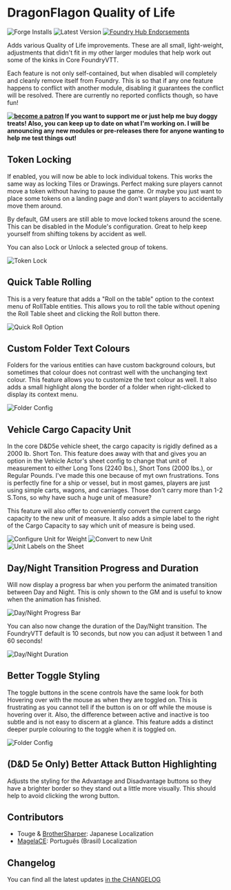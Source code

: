 # DragonFlagon Quality of Life
![Forge Installs](https://img.shields.io/badge/dynamic/json?color=red&label=Forge%20Installs&query=package.installs&suffix=%25&url=https%3A%2F%2Fforge-vtt.com%2Fapi%2Fbazaar%2Fpackage%2Fdf-qol) ![Latest Version](https://img.shields.io/badge/dynamic/json?label=Latest%20Release&prefix=v&query=package.versions%5B0%5D&url=https%3A%2F%2Fforge-vtt.com%2Fapi%2Fbazaar%2Fpackage%2Fdf-qol) [![Foundry Hub Endorsements](https://img.shields.io/endpoint?logoColor=white&url=https%3A%2F%2Fwww.foundryvtt-hub.com%2Fwp-json%2Fhubapi%2Fv1%2Fpackage%2Fdf-qol%2Fshield%2Fendorsements)](https://www.foundryvtt-hub.com/package/df-qol/)

Adds various Quality of Life improvements. These are all small, light-weight, adjustments that didn't fit in my other larger modules that help work out some of the kinks in Core FoundryVTT.

Each feature is not only self-contained, but when disabled will completely and cleanly remove itself from Foundry. This is so that if any one feature happens to conflict with another module, disabling it guarantees the conflict will be resolved. There are currently no reported conflicts though, so have fun!

**[![become a patron](../.assets/patreon-image.png)](https://www.patreon.com/bePatron?u=46113583) If you want to support me or just help me buy doggy treats! Also, you can keep up to date on what I'm working on. I will be announcing any new modules or pre-releases there for anyone wanting to help me test things out!**

## Token Locking

If enabled, you will now be able to lock individual tokens. This works the same way as locking Tiles or Drawings. Perfect making sure players cannot move a token without having to pause the game. Or maybe you just want to place some tokens on a landing page and don't want players to accidentally move them around.

By default, GM users are still able to move locked tokens around the scene. This can be disabled in the Module's configuration. Great to help keep yourself from shifting tokens by accident as well.

 You can also Lock or Unlock a selected group of tokens.

![Token Lock](../.assets/df-qol/token-lock.png)

## Quick Table Rolling

This is a very feature that adds a "Roll on the table" option to the context menu of RollTable entities. This allows you to roll the table without opening the Roll Table sheet and clicking the Roll button there.

![Quick Roll Option](../.assets/df-qol/roll-table.png)

## Custom Folder Text Colours

Folders for the various entities can have custom background colours, but sometimes that colour does not contrast well with the unchanging text colour. This feature allows you to customize the text colour as well. It also adds a small highlight along the border of a folder when right-clicked to display its context menu.

![Folder Config](../.assets/df-qol/folder-config.png)

## Vehicle Cargo Capacity Unit

In the core D&D5e vehicle sheet, the cargo capacity is rigidly defined as a 2000 lb. Short Ton. This feature does away with that and gives you an option in the Vehicle Actor's sheet config to change that unit of measurement to either Long Tons (2240 lbs.), Short Tons (2000 lbs.), or Regular Pounds. I've made this one because of myt own frustrations. Tons is perfectly fine for a ship or vessel, but in most games, players are just using simple carts, wagons, and carriages. Those don't carry more than 1-2 S.Tons, so why have such a huge unit of measure?

This feature will also offer to conveniently convert the current cargo capacity to the new unit of measure. It also adds a simple label to the right of the Cargo Capacity to say which unit of measure is being used.

![Configure Unit for Weight](../.assets/df-qol/vehicle-unit-config.png)
![Convert to new Unit](../.assets/df-qol/vehicle-unit-convert.png)
![Unit Labels on the Sheet](../.assets/df-qol/vehicle-unit-labels.png)

## Day/Night Transition Progress and Duration

Will now display a progress bar when you perform the animated transition between Day and Night. This is only shown to the GM and is useful to know when the animation has finished.

![Day/Night Progress Bar](../.assets/df-qol/day-night-progress.png)

You can also now change the duration of the Day/Night transition. The FoundryVTT default is 10 seconds, but now you can adjust it between 1 and 60 seconds!

![Day/Night Duration](../.assets/df-qol/day-night-duration.png)


## Better Toggle Styling

The toggle buttons in the scene controls have the same look for both Hovering over with the mouse as when they are toggled on. This is frustrating as you cannot tell if the button is on or off while the mouse is hovering over it. Also, the difference between active and inactive is too subtle and is not easy to discern at a glance. This feature adds a distinct deeper purple colouring to the toggle when it is toggled on.

![Folder Config](../.assets/df-qol/better-toggle.gif)

## (D&D 5e Only) Better Attack Button Highlighting

Adjusts the styling for the Advantage and Disadvantage buttons so they have a brighter border so they stand out a little more visually. This should help to avoid clicking the wrong button.

## Contributors

- Touge & [BrotherSharper](https://github.com/BrotherSharper): Japanese Localization
- [MagelaCE](https://github.com/MagelaCE): Português (Brasil) Localization

## Changelog

You can find all the latest updates [in the CHANGELOG](./CHANGELOG.md)
